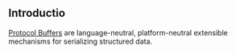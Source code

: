 ## Introductio

[Protocol Buffers](https://protobuf.dev/) are language-neutral, platform-neutral extensible mechanisms for serializing structured data.

